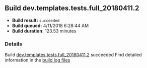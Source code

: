 ## Build dev.templates.tests.full_20180411.2
- **Build result:** `succeeded`
- **Build queued:** 4/11/2018 6:28:44 AM
- **Build duration:** 123.53 minutes
### Details
Build [dev.templates.tests.full_20180411.2](https://winappstudio.visualstudio.com/web/build.aspx?pcguid=a4ef43be-68ce-4195-a619-079b4d9834c2&builduri=vstfs%3a%2f%2f%2fBuild%2fBuild%2f25439) succeeded
Find detailed information in the [build log files](https://uwpctdiags.blob.core.windows.net/buildlogs/dev.templates.tests.full_20180411.2_logs.zip)
